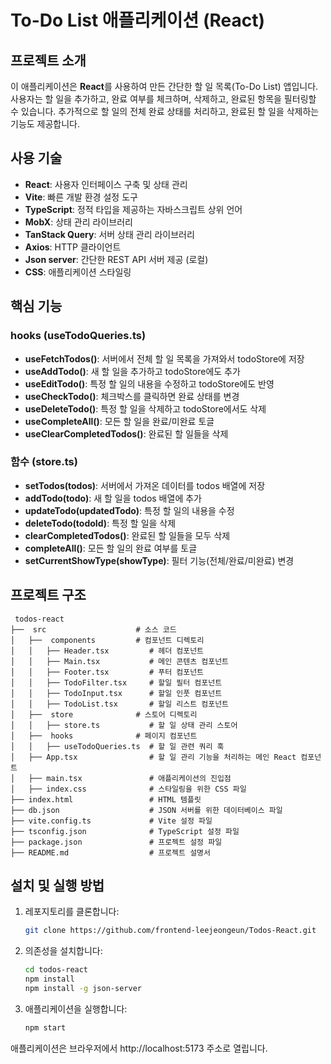 # To-Do List 애플리케이션 (React)

##  프로젝트 소개

이 애플리케이션은 **React**를 사용하여 만든 간단한 할 일 목록(To-Do List) 앱입니다. 사용자는 할 일을 추가하고, 완료 여부를 체크하며, 삭제하고, 완료된 항목을 필터링할 수 있습니다. 추가적으로 할 일의 전체 완료 상태를 처리하고, 완료된 할 일을 삭제하는 기능도 제공합니다.

##  사용 기술

- **React**: 사용자 인터페이스 구축 및 상태 관리
- **Vite**: 빠른 개발 환경 설정 도구
- **TypeScript**: 정적 타입을 제공하는 자바스크립트 상위 언어
- **MobX**: 상태 관리 라이브러리
- **TanStack Query**: 서버 상태 관리 라이브러리
- **Axios**: HTTP 클라이언트
- **Json server**: 간단한 REST API 서버 제공 (로컬)
- **CSS**: 애플리케이션 스타일링

## 핵심 기능

### hooks (useTodoQueries.ts)

- **useFetchTodos()**: 서버에서 전체 할 일 목록을 가져와서 todoStore에 저장
- **useAddTodo()**: 새 할 일을 추가하고 todoStore에도 추가
- **useEditTodo()**: 특정 할 일의 내용을 수정하고 todoStore에도 반영
- **useCheckTodo()**: 체크박스를 클릭하면 완료 상태를 변경
- **useDeleteTodo()**: 특정 할 일을 삭제하고 todoStore에서도 삭제
- **useCompleteAll()**: 모든 할 일을 완료/미완료 토글
- **useClearCompletedTodos()**: 완료된 할 일들을 삭제

### 함수 (store.ts)

- **setTodos(todos)**: 서버에서 가져온 데이터를 todos 배열에 저장
- **addTodo(todo)**: 새 할 일을 todos 배열에 추가
- **updateTodo(updatedTodo)**: 특정 할 일의 내용을 수정
- **deleteTodo(todoId)**: 특정 할 일을 삭제
- **clearCompletedTodos()**: 완료된 할 일들을 모두 삭제
- **completeAll()**: 모든 할 일의 완료 여부를 토글
- **setCurrentShowType(showType)**: 필터 기능(전체/완료/미완료) 변경

##  프로젝트 구조

```plaintext
 todos-react
├──  src                    # 소스 코드
│   ├──  components         # 컴포넌트 디렉토리
│   │   ├── Header.tsx         # 헤더 컴포넌트
│   │   ├── Main.tsx           # 메인 콘텐츠 컴포넌트
│   │   ├── Footer.tsx         # 푸터 컴포넌트
│   │   ├── TodoFilter.tsx     # 할일 필터 컴포넌트
│   │   ├── TodoInput.tsx      # 할일 인풋 컴포넌트
│   │   ├── TodoList.tsx       # 할일 리스트 컴포넌트
│   ├──  store              # 스토어 디렉토리
│   │   ├── store.ts           # 할 일 상태 관리 스토어
│   ├──  hooks              # 페이지 컴포넌트
│   │   ├── useTodoQueries.ts  # 할 일 관련 쿼리 훅
│   ├── App.tsx                # 할 일 관리 기능을 처리하는 메인 React 컴포넌트
│   ├── main.tsx               # 애플리케이션의 진입점
│   ├── index.css              # 스타일링을 위한 CSS 파일
├── index.html                 # HTML 템플릿
├── db.json                    # JSON 서버를 위한 데이터베이스 파일
├── vite.config.ts             # Vite 설정 파일
├── tsconfig.json              # TypeScript 설정 파일
├── package.json               # 프로젝트 설정 파일
├── README.md                  # 프로젝트 설명서
```

## 설치 및 실행 방법

1. 레포지토리를 클론합니다:

   ```bash
   git clone https://github.com/frontend-leejeongeun/Todos-React.git
   ```

2. 의존성을 설치합니다:

   ```bash
   cd todos-react
   npm install
   npm install -g json-server
   ```

3. 애플리케이션을 실행합니다:
   ```bash
   npm start
   ```

애플리케이션은 브라우저에서 http://localhost:5173 주소로 열립니다.

